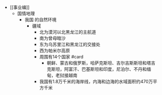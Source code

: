 - [[事业编]]
	- 国情地理
		- 我国 的自然环境
			- 疆域
				- 北为漠河以北黑龙江的主航道
				- 南为曾母暗沙
				- 东为乌苏里江和黑龙江的交接处
				- 西为帕米尔高原
				- 周围有14个国家 #card
					- 朝鲜、蒙古和俄罗斯，哈萨克斯坦、吉尔吉斯斯坦和塔吉克斯坦，阿富汗、巴基斯坦和印度，尼泊尔、不丹和缅甸，老挝接越南
				- 我国有1.8万千米的海岸线，内海和边海的水域面积约470万平方千米